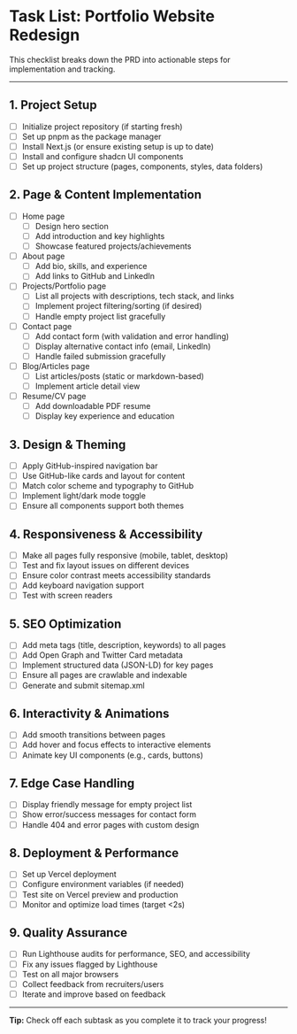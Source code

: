 # Task List: Portfolio Website Redesign

This checklist breaks down the PRD into actionable steps for implementation and tracking.

---

## 1. Project Setup
- [ ] Initialize project repository (if starting fresh)
- [ ] Set up pnpm as the package manager
- [ ] Install Next.js (or ensure existing setup is up to date)
- [ ] Install and configure shadcn UI components
- [ ] Set up project structure (pages, components, styles, data folders)

## 2. Page & Content Implementation
- [ ] Home page
  - [ ] Design hero section
  - [ ] Add introduction and key highlights
  - [ ] Showcase featured projects/achievements
- [ ] About page
  - [ ] Add bio, skills, and experience
  - [ ] Add links to GitHub and LinkedIn
- [ ] Projects/Portfolio page
  - [ ] List all projects with descriptions, tech stack, and links
  - [ ] Implement project filtering/sorting (if desired)
  - [ ] Handle empty project list gracefully
- [ ] Contact page
  - [ ] Add contact form (with validation and error handling)
  - [ ] Display alternative contact info (email, LinkedIn)
  - [ ] Handle failed submission gracefully
- [ ] Blog/Articles page
  - [ ] List articles/posts (static or markdown-based)
  - [ ] Implement article detail view
- [ ] Resume/CV page
  - [ ] Add downloadable PDF resume
  - [ ] Display key experience and education

## 3. Design & Theming
- [ ] Apply GitHub-inspired navigation bar
- [ ] Use GitHub-like cards and layout for content
- [ ] Match color scheme and typography to GitHub
- [ ] Implement light/dark mode toggle
- [ ] Ensure all components support both themes

## 4. Responsiveness & Accessibility
- [ ] Make all pages fully responsive (mobile, tablet, desktop)
- [ ] Test and fix layout issues on different devices
- [ ] Ensure color contrast meets accessibility standards
- [ ] Add keyboard navigation support
- [ ] Test with screen readers

## 5. SEO Optimization
- [ ] Add meta tags (title, description, keywords) to all pages
- [ ] Add Open Graph and Twitter Card metadata
- [ ] Implement structured data (JSON-LD) for key pages
- [ ] Ensure all pages are crawlable and indexable
- [ ] Generate and submit sitemap.xml

## 6. Interactivity & Animations
- [ ] Add smooth transitions between pages
- [ ] Add hover and focus effects to interactive elements
- [ ] Animate key UI components (e.g., cards, buttons)

## 7. Edge Case Handling
- [ ] Display friendly message for empty project list
- [ ] Show error/success messages for contact form
- [ ] Handle 404 and error pages with custom design

## 8. Deployment & Performance
- [ ] Set up Vercel deployment
- [ ] Configure environment variables (if needed)
- [ ] Test site on Vercel preview and production
- [ ] Monitor and optimize load times (target <2s)

## 9. Quality Assurance
- [ ] Run Lighthouse audits for performance, SEO, and accessibility
- [ ] Fix any issues flagged by Lighthouse
- [ ] Test on all major browsers
- [ ] Collect feedback from recruiters/users
- [ ] Iterate and improve based on feedback

---

**Tip:** Check off each subtask as you complete it to track your progress! 